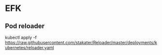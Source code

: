 # EFK

## Pod reloader

kubectl apply -f https://raw.githubusercontent.com/stakater/Reloader/master/deployments/kubernetes/reloader.yaml

